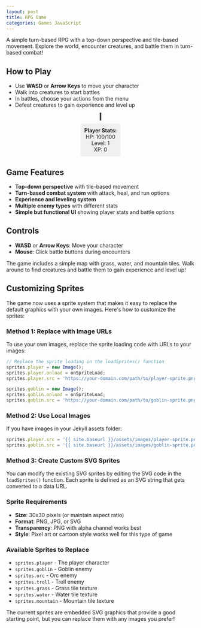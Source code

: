 ```yaml
---
layout: post
title: RPG Game
categories: Games JavaScript
---
```


A simple turn-based RPG with a top-down perspective and tile-based movement. Explore the world, encounter creatures, and battle them in turn-based combat!

## How to Play

- Use **WASD** or **Arrow Keys** to move your character
- Walk into creatures to start battles
- In battles, choose your actions from the menu
- Defeat creatures to gain experience and level up

<div id="game-container" style="width: 100%; max-width: 800px; margin: 0 auto; text-align: center;">
  <canvas id="gameCanvas" width="800" height="600" style="border: 2px solid #333; background: #87CEEB;"></canvas>
  <div id="ui-container" style="margin-top: 10px;">
    <div id="stats" style="display: inline-block; margin: 0 20px; padding: 10px; background: #f0f0f0; border-radius: 5px;">
      <strong>Player Stats:</strong><br>
      HP: <span id="player-hp">100</span>/<span id="player-max-hp">100</span><br>
      Level: <span id="player-level">1</span><br>
      XP: <span id="player-xp">0</span>
    </div>
    <div id="battle-ui" style="display: none; margin-top: 10px; padding: 10px; background: #ffebee; border-radius: 5px;">
      <div id="battle-text" style="margin-bottom: 10px;"></div>
      <button id="attack-btn" onclick="attack()">Attack</button>
      <button id="heal-btn" onclick="heal()">Heal</button>
      <button id="run-btn" onclick="run()">Run</button>
    </div>
  </div>
</div>

<script>
// Sprite system
const sprites = {
  player: null,
  goblin: null,
  orc: null,
  troll: null,
  grass: null,
  water: null,
  mountain: null
};

// Load all sprites
function loadSprites() {
  return new Promise((resolve) => {
    let loadedCount = 0;
    const totalSprites = 7;
    
    function onSpriteLoad() {
      loadedCount++;
      if (loadedCount === totalSprites) {
        resolve();
      }
    }
    
    // Create sprite images
    sprites.player = new Image();
    sprites.player.onload = onSpriteLoad;
    sprites.player.src = 'assets/images/game-assets/Player.png';
    
    sprites.goblin = new Image();
    sprites.goblin.onload = onSpriteLoad;
    sprites.goblin.src = 'assets/images/game-assets/Goblin1.png';
    
    sprites.orc = new Image();
    sprites.orc.onload = onSpriteLoad;
    sprites.orc.src = 'data:image/svg+xml;base64,' + btoa(`
      <svg width="30" height="30" xmlns="http://www.w3.org/2000/svg">
        <circle cx="15" cy="15" r="12" fill="#654321" stroke="#333" stroke-width="2"/>
        <circle cx="12" cy="12" r="2" fill="#FFD700"/>
        <circle cx="18" cy="12" r="2" fill="#FFD700"/>
        <path d="M 12 18 Q 15 20 18 18" stroke="#FFD700" stroke-width="2" fill="none"/>
        <rect x="13" y="22" width="4" height="6" fill="#8B4513"/>
        <polygon points="15,6 12,10 18,10" fill="#2F4F2F"/>
      </svg>
    `);
    
    sprites.troll = new Image();
    sprites.troll.onload = onSpriteLoad;
    sprites.troll.src = 'data:image/svg+xml;base64,' + btoa(`
      <svg width="30" height="30" xmlns="http://www.w3.org/2000/svg">
        <circle cx="15" cy="15" r="12" fill="#556B2F" stroke="#333" stroke-width="2"/>
        <circle cx="12" cy="12" r="2" fill="#FFD700"/>
        <circle cx="18" cy="12" r="2" fill="#FFD700"/>
        <path d="M 12 18 Q 15 20 18 18" stroke="#FFD700" stroke-width="2" fill="none"/>
        <rect x="13" y="22" width="4" height="6" fill="#8B7355"/>
        <polygon points="15,6 12,10 18,10" fill="#4B0082"/>
      </svg>
    `);
    
    sprites.grass = new Image();
    sprites.grass.onload = onSpriteLoad;
    sprites.grass.src = 'data:image/svg+xml;base64,' + btoa(`
      <svg width="30" height="30" xmlns="http://www.w3.org/2000/svg">
        <rect width="30" height="30" fill="#90EE90"/>
        <circle cx="8" cy="8" r="1" fill="#228B22"/>
        <circle cx="22" cy="12" r="1" fill="#228B22"/>
        <circle cx="15" cy="20" r="1" fill="#228B22"/>
        <circle cx="5" cy="18" r="1" fill="#228B22"/>
        <circle cx="25" cy="6" r="1" fill="#228B22"/>
      </svg>
    `);
    
    sprites.water = new Image();
    sprites.water.onload = onSpriteLoad;
    sprites.water.src = 'data:image/svg+xml;base64,' + btoa(`
      <svg width="30" height="30" xmlns="http://www.w3.org/2000/svg">
        <rect width="30" height="30" fill="#4682B4"/>
        <path d="M 0 10 Q 7.5 5 15 10 Q 22.5 15 30 10" stroke="#87CEEB" stroke-width="2" fill="none"/>
        <path d="M 0 20 Q 7.5 15 15 20 Q 22.5 25 30 20" stroke="#87CEEB" stroke-width="2" fill="none"/>
      </svg>
    `);
    
    sprites.mountain = new Image();
    sprites.mountain.onload = onSpriteLoad;
    sprites.mountain.src = 'data:image/svg+xml;base64,' + btoa(`
      <svg width="30" height="30" xmlns="http://www.w3.org/2000/svg">
        <rect width="30" height="30" fill="#8B4513"/>
        <polygon points="0,30 15,10 30,30" fill="#A0522D"/>
        <polygon points="5,30 15,15 25,30" fill="#CD853F"/>
      </svg>
    `);
  });
}

// Game state
const gameState = {
  player: {
    x: 5,
    y: 5,
    hp: 100,
    maxHp: 100,
    level: 1,
    xp: 0,
    attack: 15,
    defense: 10
  },
  creatures: [
    { x: 8, y: 8, hp: 50, maxHp: 50, attack: 10, defense: 5, name: "Goblin", xpReward: 20, type: "goblin" },
    { x: 12, y: 12, hp: 80, maxHp: 80, attack: 15, defense: 8, name: "Orc", xpReward: 35, type: "orc" },
    { x: 15, y: 6, hp: 60, maxHp: 60, attack: 12, defense: 6, name: "Troll", xpReward: 25, type: "troll" }
  ],
  inBattle: false,
  currentEnemy: null,
  map: []
};

// Tile types
const TILES = {
  GRASS: 0,
  WATER: 1,
  MOUNTAIN: 2
};

// Colors for tiles
const TILE_COLORS = {
  [TILES.GRASS]: '#90EE90',
  [TILES.WATER]: '#4682B4',
  [TILES.MOUNTAIN]: '#8B4513'
};

// Initialize map
function initMap() {
  const mapSize = 20;
  gameState.map = [];
  
  for (let y = 0; y < mapSize; y++) {
    gameState.map[y] = [];
    for (let x = 0; x < mapSize; x++) {
      // Create a simple map with grass, some water, and mountains
      if (x === 0 || y === 0 || x === mapSize - 1 || y === mapSize - 1) {
        gameState.map[y][x] = TILES.MOUNTAIN; // Border
      } else if (Math.random() < 0.1) {
        gameState.map[y][x] = TILES.WATER;
      } else {
        gameState.map[y][x] = TILES.GRASS;
      }
    }
  }
}

// Canvas setup
const canvas = document.getElementById('gameCanvas');
const ctx = canvas.getContext('2d');
const TILE_SIZE = 30;

// Draw functions
function drawMap() {
  for (let y = 0; y < gameState.map.length; y++) {
    for (let x = 0; x < gameState.map[y].length; x++) {
      const tile = gameState.map[y][x];
      let sprite;
      
      switch(tile) {
        case TILES.GRASS:
          sprite = sprites.grass;
          break;
        case TILES.WATER:
          sprite = sprites.water;
          break;
        case TILES.MOUNTAIN:
          sprite = sprites.mountain;
          break;
        default:
          sprite = sprites.grass;
      }
      
      if (sprite) {
        ctx.drawImage(sprite, x * TILE_SIZE, y * TILE_SIZE, TILE_SIZE, TILE_SIZE);
      }
    }
  }
}

function drawPlayer() {
  if (sprites.player) {
    ctx.drawImage(
      sprites.player,
      gameState.player.x * TILE_SIZE,
      gameState.player.y * TILE_SIZE,
      TILE_SIZE,
      TILE_SIZE
    );
  }
}

function drawCreatures() {
  gameState.creatures.forEach(creature => {
    if (creature.hp > 0 && sprites[creature.type]) {
      ctx.drawImage(
        sprites[creature.type],
        creature.x * TILE_SIZE,
        creature.y * TILE_SIZE,
        TILE_SIZE,
        TILE_SIZE
      );
    }
  });
}

function drawUI() {
  // Draw camera offset to center on player
  const cameraX = Math.max(0, Math.min(gameState.player.x - 10, gameState.map[0].length - 20));
  const cameraY = Math.max(0, Math.min(gameState.player.y - 8, gameState.map.length - 16));
  
  ctx.save();
  ctx.translate(-cameraX * TILE_SIZE, -cameraY * TILE_SIZE);
  
  drawMap();
  drawCreatures();
  drawPlayer();
  
  ctx.restore();
}

// Movement
function canMoveTo(x, y) {
  if (x < 0 || y < 0 || x >= gameState.map[0].length || y >= gameState.map.length) {
    return false;
  }
  return gameState.map[y][x] !== TILES.MOUNTAIN && gameState.map[y][x] !== TILES.WATER;
}

function movePlayer(dx, dy) {
  if (gameState.inBattle) return;
  
  const newX = gameState.player.x + dx;
  const newY = gameState.player.y + dy;
  
  if (canMoveTo(newX, newY)) {
    gameState.player.x = newX;
    gameState.player.y = newY;
    
    // Check for creature encounters
    checkForEncounters();
  }
}

function checkForEncounters() {
  const creature = gameState.creatures.find(c => 
    c.hp > 0 && c.x === gameState.player.x && c.y === gameState.player.y
  );
  
  if (creature) {
    startBattle(creature);
  }
}

// Battle system
function startBattle(enemy) {
  gameState.inBattle = true;
  gameState.currentEnemy = enemy;
  
  document.getElementById('battle-ui').style.display = 'block';
  document.getElementById('battle-text').textContent = `A wild ${enemy.name} appears!`;
  
  updateStats();
}

function attack() {
  if (!gameState.inBattle || !gameState.currentEnemy) return;
  
  const enemy = gameState.currentEnemy;
  const damage = Math.max(1, gameState.player.attack - enemy.defense);
  enemy.hp = Math.max(0, enemy.hp - damage);
  
  document.getElementById('battle-text').textContent = `You deal ${damage} damage to ${enemy.name}!`;
  
  if (enemy.hp <= 0) {
    endBattle(true);
  } else {
    // Enemy attacks back
    setTimeout(() => {
      enemyAttack();
    }, 1000);
  }
}

function enemyAttack() {
  if (!gameState.inBattle || !gameState.currentEnemy) return;
  
  const enemy = gameState.currentEnemy;
  const damage = Math.max(1, enemy.attack - gameState.player.defense);
  gameState.player.hp = Math.max(0, gameState.player.hp - damage);
  
  document.getElementById('battle-text').textContent = `${enemy.name} deals ${damage} damage to you!`;
  updateStats();
  
  if (gameState.player.hp <= 0) {
    endBattle(false);
  }
}

function heal() {
  if (!gameState.inBattle) return;
  
  const healAmount = 30;
  gameState.player.hp = Math.min(gameState.player.maxHp, gameState.player.hp + healAmount);
  
  document.getElementById('battle-text').textContent = `You heal for ${healAmount} HP!`;
  updateStats();
  
  // Enemy attacks after healing
  setTimeout(() => {
    enemyAttack();
  }, 1000);
}

function run() {
  if (!gameState.inBattle) return;
  
  const success = Math.random() > 0.5;
  if (success) {
    document.getElementById('battle-text').textContent = "You successfully ran away!";
    setTimeout(() => {
      endBattle(false);
    }, 1000);
  } else {
    document.getElementById('battle-text').textContent = "You couldn't escape!";
    setTimeout(() => {
      enemyAttack();
    }, 1000);
  }
}

function endBattle(playerWon) {
  if (playerWon) {
    const xpGained = gameState.currentEnemy.xpReward;
    gameState.player.xp += xpGained;
    
    document.getElementById('battle-text').textContent = 
      `You defeated ${gameState.currentEnemy.name}! Gained ${xpGained} XP!`;
    
    // Check for level up
    const xpNeeded = gameState.player.level * 50;
    if (gameState.player.xp >= xpNeeded) {
      levelUp();
    }
  } else {
    document.getElementById('battle-text').textContent = "You were defeated!";
    // Reset player position
    gameState.player.x = 5;
    gameState.player.y = 5;
    gameState.player.hp = gameState.player.maxHp;
  }
  
  setTimeout(() => {
    gameState.inBattle = false;
    gameState.currentEnemy = null;
    document.getElementById('battle-ui').style.display = 'none';
    updateStats();
  }, 2000);
}

function levelUp() {
  gameState.player.level++;
  gameState.player.maxHp += 20;
  gameState.player.hp = gameState.player.maxHp;
  gameState.player.attack += 5;
  gameState.player.defense += 3;
  
  document.getElementById('battle-text').textContent += ` Level up! You are now level ${gameState.player.level}!`;
}

function updateStats() {
  document.getElementById('player-hp').textContent = gameState.player.hp;
  document.getElementById('player-max-hp').textContent = gameState.player.maxHp;
  document.getElementById('player-level').textContent = gameState.player.level;
  document.getElementById('player-xp').textContent = gameState.player.xp;
}

// Input handling
document.addEventListener('keydown', (e) => {
  switch(e.key.toLowerCase()) {
    case 'w':
    case 'arrowup':
      movePlayer(0, -1);
      break;
    case 's':
    case 'arrowdown':
      movePlayer(0, 1);
      break;
    case 'a':
    case 'arrowleft':
      movePlayer(-1, 0);
      break;
    case 'd':
    case 'arrowright':
      movePlayer(1, 0);
      break;
  }
});

// Game loop
function gameLoop() {
  drawUI();
  requestAnimationFrame(gameLoop);
}

// Initialize and start
async function initGame() {
  await loadSprites();
  initMap();
  updateStats();
  gameLoop();
}

initGame();
</script>

## Game Features

- **Top-down perspective** with tile-based movement
- **Turn-based combat system** with attack, heal, and run options
- **Experience and leveling system**
- **Multiple enemy types** with different stats
- **Simple but functional UI** showing player stats and battle options

## Controls

- **WASD** or **Arrow Keys**: Move your character
- **Mouse**: Click battle buttons during encounters

The game includes a simple map with grass, water, and mountain tiles. Walk around to find creatures and battle them to gain experience and level up!

## Customizing Sprites

The game now uses a sprite system that makes it easy to replace the default graphics with your own images. Here's how to customize the sprites:

### Method 1: Replace with Image URLs

To use your own images, replace the sprite loading code with URLs to your images:

```javascript
// Replace the sprite loading in the loadSprites() function
sprites.player = new Image();
sprites.player.onload = onSpriteLoad;
sprites.player.src = 'https://your-domain.com/path/to/player-sprite.png';

sprites.goblin = new Image();
sprites.goblin.onload = onSpriteLoad;
sprites.goblin.src = 'https://your-domain.com/path/to/goblin-sprite.png';
```

### Method 2: Use Local Images

If you have images in your Jekyll assets folder:

```javascript
sprites.player.src = '{{ site.baseurl }}/assets/images/player-sprite.png';
sprites.goblin.src = '{{ site.baseurl }}/assets/images/goblin-sprite.png';
```

### Method 3: Create Custom SVG Sprites

You can modify the existing SVG sprites by editing the SVG code in the `loadSprites()` function. Each sprite is defined as an SVG string that gets converted to a data URL.

### Sprite Requirements

- **Size**: 30x30 pixels (or maintain aspect ratio)
- **Format**: PNG, JPG, or SVG
- **Transparency**: PNG with alpha channel works best
- **Style**: Pixel art or cartoon style works well for this type of game

### Available Sprites to Replace

- `sprites.player` - The player character
- `sprites.goblin` - Goblin enemy
- `sprites.orc` - Orc enemy  
- `sprites.troll` - Troll enemy
- `sprites.grass` - Grass tile texture
- `sprites.water` - Water tile texture
- `sprites.mountain` - Mountain tile texture

The current sprites are embedded SVG graphics that provide a good starting point, but you can replace them with any images you prefer!
